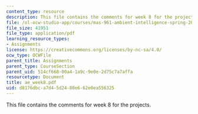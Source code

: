 ```yaml
---
content_type: resource
description: This file contains the comments for week 8 for the projects.
file: /ol-ocw-studio-app/courses/mas-961-ambient-intelligence-spring-2005/d8176dbca7d45d2480e662e0ea556325_ae_week8.pdf
file_size: 41951
file_type: application/pdf
learning_resource_types:
- Assignments
license: https://creativecommons.org/licenses/by-nc-sa/4.0/
ocw_type: OCWFile
parent_title: Assignments
parent_type: CourseSection
parent_uid: 514cf668-00a4-1a9c-9e0e-2d75c7a7affa
resourcetype: Document
title: ae_week8.pdf
uid: d8176dbc-a7d4-5d24-80e6-62e0ea556325
---
```

This file contains the comments for week 8 for the projects.